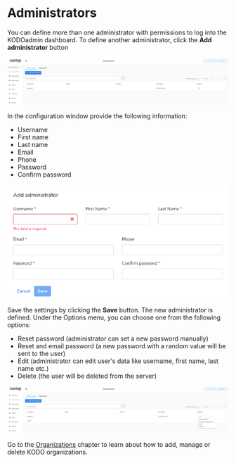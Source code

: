 # Administrators

You can define more than one administrator with permissions to log into the KODOadmin dashboard. To define another administrator, click the **Add administrator** button 

![](../../.gitbook/assets/image%20%2868%29.png)

In the configuration window provide the following information:

* Username
* First name
* Last name
* Email
* Phone
* Password
* Confirm password

![](../../.gitbook/assets/image%20%2864%29.png)

Save the settings by clicking the **Save** button. The new administrator is defined. Under the Options menu, you can choose one from the following options:

* Reset password \(administrator can set a new password manually\)
* Reset and email password \(a new password with a random value will be sent to the user\)
* Edit \(administrator can edit user's data like username, first name, last name etc.\)
* Delete \(the user will be deleted from the server\)

![](../../.gitbook/assets/image%20%2871%29.png)

Go to the [Organizations](https://storware.gitbook.io/kodo-for-cloud-office365/administration/kodoadmin-user-guide/organizations) chapter to learn about how to add, manage or delete KODO organizations.

